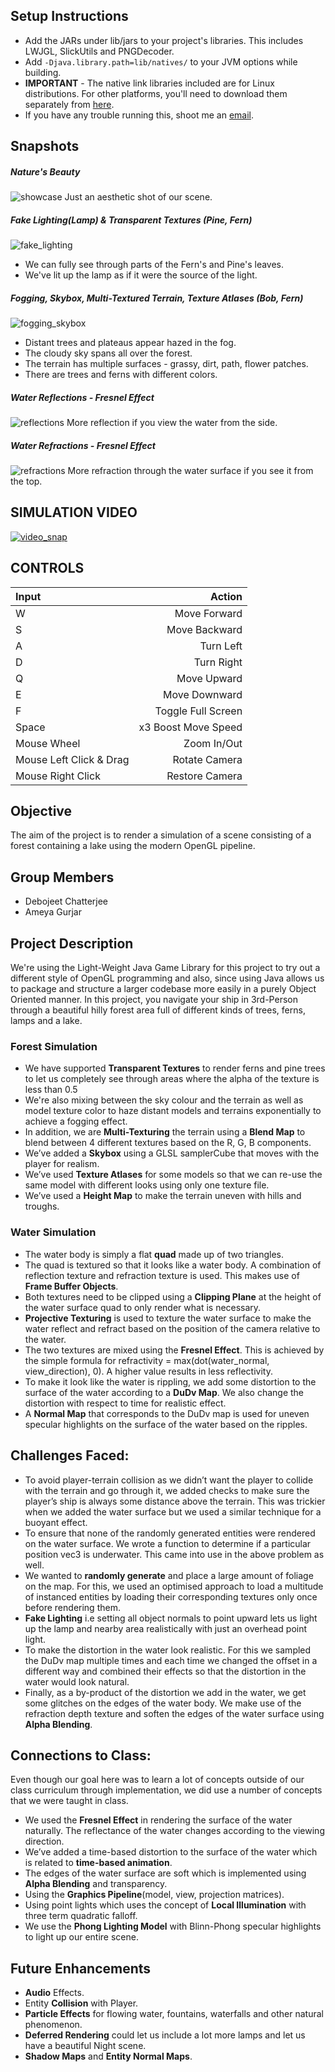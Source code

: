 ## Setup Instructions
* Add the JARs under lib/jars to your project's libraries. This includes LWJGL, SlickUtils and PNGDecoder.
* Add `-Djava.library.path=lib/natives/` to your JVM options while building.
* **IMPORTANT** - The native link libraries included are for Linux distributions.
For other platforms, you'll need to download them separately from [here](https://sourceforge.net/projects/java-game-lib/files/Official%20Releases/LWJGL%202.9.3/).
* If you have any trouble running this, shoot me an [email](mailto:chatt086@umn.edu).

## Snapshots

##### Nature's Beauty
![showcase](snaps/showcase.png)
Just an aesthetic shot of our scene.

##### Fake Lighting(Lamp) & Transparent Textures (Pine, Fern)
![fake_lighting](snaps/fake_lighting.png)
* We can fully see through parts of the Fern's and Pine's leaves.
* We've lit up the lamp as if it were the source of the light.

##### Fogging, Skybox, Multi-Textured Terrain, Texture Atlases (Bob, Fern)
![fogging_skybox](snaps/fogging_skybox.png)
* Distant trees and plateaus appear hazed in the fog.
* The cloudy sky spans all over the forest.
* The terrain has multiple surfaces - grassy, dirt, path, flower patches.
* There are trees and ferns with different colors.

##### Water Reflections - Fresnel Effect
![reflections](snaps/reflections.png)
More reflection if you view the water from the side.

##### Water Refractions - Fresnel Effect
![refractions](snaps/refractions.png)
More refraction through the water surface if you see it from the top.

## SIMULATION VIDEO
[![video_snap](snaps/video_snap.png)](https://www.youtube.com/watch?v=hKbuqAo_hi0)

## CONTROLS

| Input | Action |
|:----|--------:|
| W | Move Forward |
| S | Move Backward |
| A | Turn Left |
| D | Turn Right |
| Q | Move Upward |
| E | Move Downward |
| F | Toggle Full Screen |
| Space | x3 Boost Move Speed |
| Mouse Wheel | Zoom In/Out |
| Mouse Left Click & Drag | Rotate Camera |
| Mouse Right Click | Restore Camera |

## Objective
The aim of the project is to render a simulation of a scene consisting of a forest containing a lake using the modern OpenGL pipeline.

## Group Members
* Debojeet Chatterjee
* Ameya Gurjar

## Project Description
We're using the Light-Weight Java Game Library for this project to try out a different style of OpenGL programming and also, since using Java allows us to package and structure a larger codebase more easily in a purely Object Oriented manner.
In this project, you navigate your ship in 3rd-Person through a beautiful hilly forest area full of different kinds of trees, ferns, lamps and a lake.

### Forest Simulation
* We have supported **Transparent Textures** to render ferns and pine trees to let us completely see through areas where the alpha of the texture is less than 0.5
* We're also mixing between the sky colour and the terrain as well as model texture color to haze distant models and terrains exponentially to achieve a fogging effect.
* In addition, we are **Multi-Texturing** the terrain using a **Blend Map** to blend between 4 different textures based on the R, G, B components.
* We’ve added a **Skybox** using a GLSL samplerCube that moves with the player for realism. 
* We’ve used **Texture Atlases** for some models so that we can re-use the same model with different looks using only one texture file.
* We’ve used a **Height Map** to make the terrain uneven with hills and troughs.

### Water Simulation
* The water body is simply a flat **quad** made up of two triangles.
* The quad is textured so that it looks like a water body. A combination of reflection texture and refraction texture is used. This makes use of **Frame Buffer Objects**.
* Both textures need to be clipped using a **Clipping Plane** at the height of the water surface quad to only render what is necessary.
* **Projective Texturing** is used to texture the water surface to make the water reflect and refract based on the position of the camera relative to the water.
* The two textures are mixed using the **Fresnel Effect**. This is achieved by the simple formula for refractivity = max(dot(water_normal, view_direction), 0). A higher value results in less reflectivity.
* To make it look like the water is rippling, we add some distortion to the surface of the water according to a **DuDv Map**. We also change the distortion with respect to time for realistic effect.
* A **Normal Map** that corresponds to the DuDv map is used for uneven specular highlights on the surface of the water based on the ripples.

## Challenges Faced:
* To avoid player-terrain collision as we didn’t want the player to collide with the terrain and go through it,
we added checks to make sure the player’s ship is always some distance above the terrain. This was trickier when we added the water surface but we used a similar technique for a buoyant effect.
* To ensure that none of the randomly generated entities were rendered on the water surface. We wrote a function to determine if a particular position vec3 is underwater. This came into use in the above problem as well.
* We wanted to **randomly generate** and place a large amount of foliage on the map. For this, we used an optimised approach to load a multitude of instanced entities by loading their corresponding textures only once before rendering them.
* **Fake Lighting** i.e setting all object normals to point upward lets us light up the lamp and nearby area realistically with just an overhead point light.
* To make the distortion in the water look realistic. For this we sampled the DuDv map multiple times and each time we changed the offset in a different way and combined their effects so that the distortion in the water would look natural.
* Finally, as a by-product of the distortion we add in the water, we get some glitches on the edges of the water body. We make use of the refraction depth texture and soften the edges of the water surface using **Alpha Blending**.

## Connections to Class:
Even though our goal here was to learn a lot of concepts outside of our class curriculum through implementation, we did use
a number of concepts that we were taught in class.
* We used the **Fresnel Effect** in rendering the surface of the water naturally. The reflectance of the water changes according to the viewing direction.
* We’ve added a time-based distortion to the surface of the water which is related to **time-based animation**.
* The edges of the water surface are soft which is implemented using **Alpha Blending** and transparency.
* Using the **Graphics Pipeline**(model, view, projection matrices).
* Using point lights which uses the concept of **Local Illumination** with three term quadratic falloff.
* We use the **Phong Lighting Model** with Blinn-Phong specular highlights to light up our entire scene.

## Future Enhancements

* **Audio** Effects.
* Entity **Collision** with Player.
* **Particle Effects** for flowing water, fountains, waterfalls and other natural phenomenon.
* **Deferred Rendering** could let us include a lot more lamps and let us have a beautiful Night scene.
* **Shadow Maps** and **Entity Normal Maps**.
